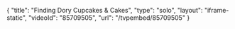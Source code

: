 {
    "title": "Finding Dory Cupcakes & Cakes",
    "type": "solo",
    "layout": "iframe-static",
    "videoId": "85709505",
    "url": "\/tvpembed\/85709505"
}